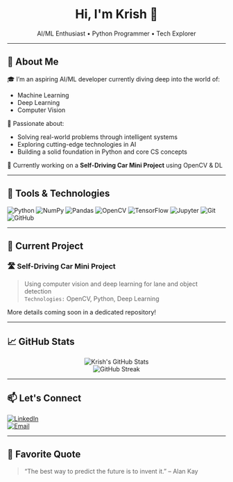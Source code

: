 <h1 align="center">Hi, I'm Krish 👋</h1>

<p align="center">
  AI/ML Enthusiast • Python Programmer • Tech Explorer
</p>

---

## 🚀 About Me

🎓 I’m an aspiring AI/ML developer currently diving deep into the world of:
- Machine Learning
- Deep Learning
- Computer Vision

🧠 Passionate about:
- Solving real-world problems through intelligent systems
- Exploring cutting-edge technologies in AI
- Building a solid foundation in Python and core CS concepts

🚗 Currently working on a **Self-Driving Car Mini Project** using OpenCV & DL  

---

## 🧰 Tools & Technologies

![Python](https://img.shields.io/badge/-Python-3776AB?style=flat&logo=python&logoColor=white)
![NumPy](https://img.shields.io/badge/-NumPy-013243?style=flat&logo=numpy)
![Pandas](https://img.shields.io/badge/-Pandas-150458?style=flat&logo=pandas)
![OpenCV](https://img.shields.io/badge/-OpenCV-27338e?style=flat&logo=opencv)
![TensorFlow](https://img.shields.io/badge/-TensorFlow-FF6F00?style=flat&logo=tensorflow&logoColor=white)
![Jupyter](https://img.shields.io/badge/-Jupyter-F37626?style=flat&logo=jupyter&logoColor=white)
![Git](https://img.shields.io/badge/-Git-F05032?style=flat&logo=git&logoColor=white)
![GitHub](https://img.shields.io/badge/-GitHub-181717?style=flat&logo=github&logoColor=white)

---

## 🔭 Current Project

### 🛣️ **Self-Driving Car Mini Project**
> Using computer vision and deep learning for lane and object detection  
`Technologies:` OpenCV, Python, Deep Learning

More details coming soon in a dedicated repository!

---

## 📈 GitHub Stats

<p align="center">
  <img src="https://github-readme-stats.vercel.app/api?username=krishpansara&show_icons=true&theme=tokyonight" alt="Krish's GitHub Stats" />
  <br />
  <img src="https://github-readme-streak-stats.demolab.com?user=krishpansara&theme=tokyonight" alt="GitHub Streak" />
</p>


---



## 📫 Let's Connect

[![LinkedIn](https://img.shields.io/badge/-LinkedIn-blue?style=flat&logo=linkedin)](www.linkedin.com/in/krishpansara)  
[![Email](https://img.shields.io/badge/-Email-c14438?style=flat&logo=Gmail&logoColor=white)](mailto:krishpanasara9265@gmail.com)

---

## 💬 Favorite Quote

> “The best way to predict the future is to invent it.” – Alan Kay
